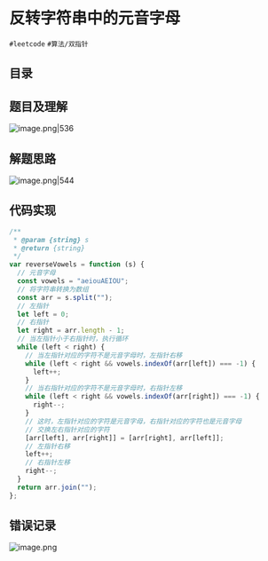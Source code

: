 
# 反转字符串中的元音字母

`#leetcode`  `#算法/双指针`  

## 目录
<!-- toc -->
 ## 题目及理解 

![image.png|536](https://832-1310531898.cos.ap-beijing.myqcloud.com/e0cc283efc425dcc42f1db528e1cf695.png)

## 解题思路

![image.png|544](https://832-1310531898.cos.ap-beijing.myqcloud.com/c3bf82b3e851ebcc70cdaeda2ff02021.png)

## 代码实现

```javascript
/**
 * @param {string} s
 * @return {string}
 */
var reverseVowels = function (s) {
  // 元音字母
  const vowels = "aeiouAEIOU";
  // 将字符串转换为数组
  const arr = s.split("");
  // 左指针
  let left = 0;
  // 右指针
  let right = arr.length - 1;
  // 当左指针小于右指针时，执行循环
  while (left < right) {
    // 当左指针对应的字符不是元音字母时，左指针右移
    while (left < right && vowels.indexOf(arr[left]) === -1) {
      left++;
    }
    // 当右指针对应的字符不是元音字母时，右指针左移
    while (left < right && vowels.indexOf(arr[right]) === -1) {
      right--;
    }
    // 这时，左指针对应的字符是元音字母，右指针对应的字符也是元音字母
    // 交换左右指针对应的字符
    [arr[left], arr[right]] = [arr[right], arr[left]];
    // 左指针右移
    left++;
    // 右指针左移
    right--;
  }
  return arr.join("");
};

```

## 错误记录

![image.png](https://832-1310531898.cos.ap-beijing.myqcloud.com/10e8be78b37b1a4031f14dae7dcab7e5.png)

